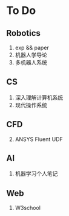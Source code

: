 # To Do

## Robotics

1. exp && paper
2. 机器人学导论
3. 多机器人系统

## CS

1. 深入理解计算机系统
2. 现代操作系统

## CFD

2. ANSYS Fluent UDF

## AI

1. 机器学习个人笔记

## Web

1. W3school